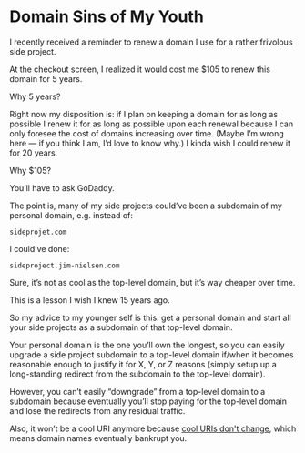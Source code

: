 # Domain Sins of My Youth

I recently received a reminder to renew a domain I use for a rather frivolous side project.

At the checkout screen, I realized it would cost me $105 to renew this domain for 5 years.

Why 5 years?

Right now my disposition is: if I plan on keeping a domain for as long as possible I renew it for as long as possible upon each renewal because I can only foresee the cost of domains increasing over time. (Maybe I’m wrong here — if you think I am, I’d love to know why.) I kinda wish I could renew it for 20 years.

Why $105?

You’ll have to ask GoDaddy.

The point is, many of my side projects could’ve  been a subdomain of my personal domain, e.g. instead of:

`sideprojet.com` 

I could’ve done:

`sideproject.jim-nielsen.com`

Sure, it’s not as cool as the top-level domain, but it’s way cheaper over time.

This is a lesson I wish I knew 15 years ago. 

So my advice to my younger self is this: get a personal domain and start all your side projects as a subdomain of that top-level domain. 

Your personal domain is the one you’ll own the longest, so you can easily upgrade a side project subdomain to a top-level domain if/when it becomes reasonable enough to justify it for X, Y, or Z reasons (simply setup up a long-standing redirect from the subdomain to the top-level domain).

However, you can’t easily “downgrade” from a top-level domain to a subdomain because eventually you’ll stop paying for the top-level domain and lose the redirects from any residual traffic.

Also, it won’t be a cool URI anymore because [cool URIs don't change](https://www.w3.org/Provider/Style/URI), which means domain names eventually bankrupt you.

